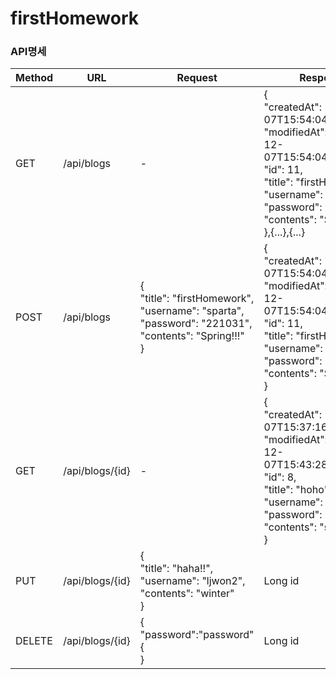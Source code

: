 # firstHomework

### API명세

| Method | URL | Request                                                                                           | Response                                                                                                                                                                                           |
|--------|---|---------------------------------------------------------------------------------------------------|----------------------------------------------------------------------------------------------------------------------------------------------------------------------------------------------------|
| GET    | /api/blogs | -                                                                                                 | {<br>"createdAt": "2022-12-07T15:54:04.69911",<br>"modifiedAt": "2022-12-07T15:54:04.69911",<br>"id": 11,<br>"title": "firstHomework",<br>"username": "sparta",<br>"password": "221031",<br>"contents": "Spring"<br>},{...},{...} |
| POST   | /api/blogs  | {<br>"title": "firstHomework",<br>"username": "sparta",<br>"password": "221031",<br>"contents": "Spring!!!"<br>}         | {<br>"createdAt": "2022-12-07T15:54:04.6991097",<br>"modifiedAt": "2022-12-07T15:54:04.6991097",<br>"id": 11,<br>"title": "firstHomework",<br>"username": "sparta",<br>"password": "221031",<br>"contents": "Spring"<br>} |
| GET    | /api/blogs/{id} | -                                                                                                 | {<br>"createdAt": "2022-12-07T15:37:16.475418",<br>"modifiedAt": "2022-12-07T15:43:28.540347",<br>"id": 8,<br>"title": "hoho",<br>"username": "ljwon2",<br>"password": "1234",<br>"contents": "summer33"<br>} |
| PUT    | /api/blogs/{id} | {<br>"title": "haha!!",<br>"username": "ljwon2",<br>"contents": "winter"<br>} | Long id                                                                                                                                                                                            |
| DELETE | /api/blogs/{id} | {<br>  "password":"password"{<br>}                                                                               | Long id                                                                                                                                                                                            |


